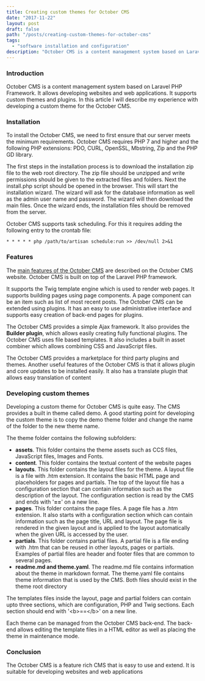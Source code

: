 ```yaml
---
title: Creating custom themes for October CMS
date: "2017-11-22"
layout: post
draft: false
path: "/posts/creating-custom-themes-for-october-cms"
tags:
  - "software installation and configuration"
description: "October CMS is a content management system based on Laravel Php Framework. It allows developing websites and web applications. It supports custom themes and plugins. In this article I will describe my experience with developing a custom theme for the October CMS."
---
```


### Introduction
October CMS is a content management system based on Laravel PHP Framework. It allows developing websites and web applications. It supports custom themes and plugins. In this article I will describe my experience with developing a custom theme for the October CMS.

### Installation
To install the October CMS, we need to first ensure that our server meets the minimum requirements. October CMS requires PHP 7 and higher and the following PHP extensions: PDO, CURL, OpenSSL, Mbstring, Zip and the PHP GD library.

The first steps in the installation process is to download the installation zip file to the web root directory. The zip file should be unzipped and write permissions should be given to the extracted files and folders. Next the install.php script should be opened in the browser. This will start the installation wizard. The wizard will ask for the database information as well as the admin user name and password. The wizard will then download the main files. Once the wizard ends, the installation files should be removed from the server.

October CMS supports task scheduling. For this it requires adding the following entry to the crontab file:

```
* * * * * php /path/to/artisan schedule:run >> /dev/null 2>&1
```

### Features
The [main features of the October CMS](https://octobercms.com/features) are described on the October CMS website. October CMS is built on top of the Laravel PHP framework.

It supports the Twig template engine which is used to render web pages. It supports building pages using page components. A page component can be an item such as list of most recent posts. The October CMS can be extended using plugins. It has an easy to use administrative interface and supports easy creation of back-end pages for plugins.

The October CMS provides a simple Ajax framework. It also provides the **Builder plugin**, which allows easily creating fully functional plugins. The October CMS uses file based templates. It also includes a built in asset combiner which allows combining CSS and JavaScript files.

The October CMS provides a marketplace for third party plugins and themes. Another useful features of the October CMS is that it allows plugin and core updates to be installed easily. It also has a translate plugin that allows easy translation of content

### Developing custom themes
Developing a custom theme for October CMS is quite easy. The CMS provides a built in theme called demo. A good starting point for developing the custom theme is to copy the demo theme folder and change the name of the folder to the new theme name.

The theme folder contains the following subfolders:

* **assets**. This folder contains the theme assets such as CCS files, JavaScript files, Images and Fonts.
* **content**. This folder contains the textual content of the website pages
* **layouts**. This folder contains the layout files for the theme. A layout file is a file with .htm extension. It contains the basic HTML page and placeholders for pages and partials. The top of the layout file has a configuration section that can contain information such as the description of the layout. The configuration section is read by the CMS and ends with '**==**' on a new line.
* **pages**. This folder contains the page files. A page file has a .htm extension. It also starts with a configuration section which can contain information such as the page title, URL and layout. The page file is rendered in the given layout and is applied to the layout automatically when the given URL is accessed by the user.
* **partials**. This folder contains partial files. A partial file is a file ending with .htm that can be reused in other layouts, pages or partials. Examples of partial files are header and footer files that are common to several pages.
* **readme.md and theme.yaml**. The readme.md file contains information about the theme in markdown format. The theme.yaml file contains theme information that is used by the CMS. Both files should exist in the theme root directory

The templates files inside the layout, page and partial folders can contain upto three sections, which are configuration, PHP and Twig sections. Each section should end with '&lt;b&gt;==&lt;/b&gt;' on a new line.

Each theme can be managed from the October CMS back-end. The back-end allows editing the template files in a HTML editor as well as placing the theme in maintenance mode.

### Conclusion
The October CMS is a feature rich CMS that is easy to use and extend. It is suitable for developing websites and web applications
